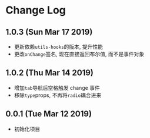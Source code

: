 # Change Log

## 1.0.3 (Sun Mar 17 2019)

-   更新依赖`utils-hooks`的版本, 提升性能
-   更改`onChange`签名, 现在直接返回布尔值, 而不是事件对象

## 1.0.2 (Thu Mar 14 2019)

-   增加`tab`导航后空格触发 change 事件
-   移除`type`props, 不再将`radio`耦合进来

## 0.0.1 (Tue Mar 12 2019)

-   初始化项目

